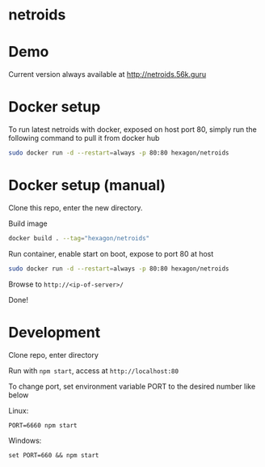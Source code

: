 # netroids

Demo
========

Current version always available at http://netroids.56k.guru

Docker setup
========

To run latest netroids with docker, exposed on host port 80, simply run the following command to pull it from docker hub

```bash
sudo docker run -d --restart=always -p 80:80 hexagon/netroids
```


Docker setup (manual)
========

Clone this repo, enter the new directory.

Build image
```bash
docker build . --tag="hexagon/netroids"
```

Run container, enable start on boot, expose to port 80 at host
```bash
sudo docker run -d --restart=always -p 80:80 hexagon/netroids
```

Browse to ```http://<ip-of-server>/```

Done!


Development
========

Clone repo, enter directory

Run with ```npm start```, access at ```http://localhost:80```

To change port, set environment variable PORT to the desired number like below

Linux:

```PORT=6660 npm start```

Windows:

```set PORT=660 && npm start```